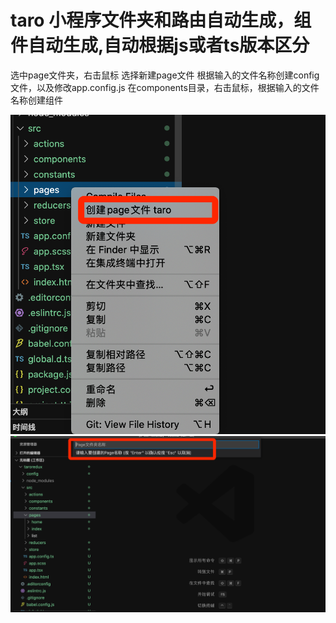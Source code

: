 
# taro 小程序文件夹和路由自动生成，组件自动生成,自动根据js或者ts版本区分
选中page文件夹，右击鼠标 选择新建page文件 根据输入的文件名称创建config文件，以及修改app.config.js
在components目录，右击鼠标，根据输入的文件名称创建组件

![配置图](./images/1.png)
![配置图](./images/2.png)
